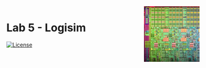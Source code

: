 <img src="https://raw.githubusercontent.com/cc3-ug/logo/master/cc3.jpg" width="145px" align="right" />

# Lab 5 - Logisim

[![License](https://img.shields.io/github/license/cc3-ug/lab05-logisim)](https://github.com/cc3-ug/lab05-logisim/blob/master/LICENSE)
